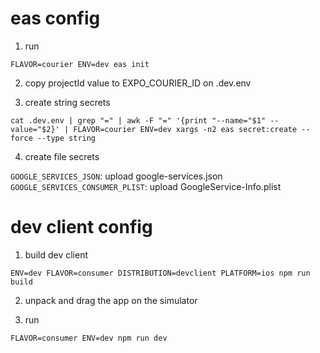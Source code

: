 # eas config

1. run

```
FLAVOR=courier ENV=dev eas init
```

2. copy projectId value to EXPO_COURIER_ID on .dev.env

3. create string secrets

```
cat .dev.env | grep "=" | awk -F "=" '{print "--name="$1" --value="$2}' | FLAVOR=courier ENV=dev xargs -n2 eas secret:create --force --type string
```

4. create file secrets

`GOOGLE_SERVICES_JSON`: upload google-services.json
`GOOGLE_SERVICES_CONSUMER_PLIST`: upload GoogleService-Info.plist

# dev client config

1. build dev client

```
ENV=dev FLAVOR=consumer DISTRIBUTION=devclient PLATFORM=ios npm run build
```

2. unpack and drag the app on the simulator

3. run

```
FLAVOR=consumer ENV=dev npm run dev
```

#
